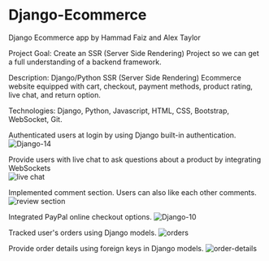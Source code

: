# Django-Ecommerce

Django Ecommerce app by Hammad Faiz and Alex Taylor

Project Goal: Create an SSR (Server Side Rendering) Project so we can get a full understanding of a backend framework.

Description: Django/Python SSR (Server Side Rendering) Ecommerce website equipped with cart, checkout, payment methods, product rating, live chat, and return option.

Technologies: Django, Python, Javascript, HTML, CSS, Bootstrap, WebSocket, Git.

Authenticated users at login by using Django built-in authentication.
![Django-14](https://user-images.githubusercontent.com/105521583/198363056-af45214c-3f61-4d94-9cd9-be62f7652786.png)

Provide users with live chat to ask questions about a product by integrating WebSockets                           
![live chat](https://user-images.githubusercontent.com/105521583/198624191-373d3875-17bc-417c-920b-3318c4309a1e.png)

Implemented comment section. Users can also like each other comments.                                                     
![review section](https://user-images.githubusercontent.com/105521583/198618581-57c294ff-fe93-43fe-839e-ddbbd660d6c1.png)

Integrated PayPal online checkout options.
![Django-10](https://user-images.githubusercontent.com/105521583/198387216-33384fa4-a32d-40e7-aeeb-465e6f9b74fc.png)

Tracked user's orders using Django models. 
![orders](https://user-images.githubusercontent.com/105521583/198840064-2935e2ae-b7c9-4575-aadb-a5087796606f.png)

Provide order details using foreign keys in Django models.
![order-details](https://user-images.githubusercontent.com/105521583/198840146-74431612-0407-4d9e-9b58-c73f7f60c4f4.png)
